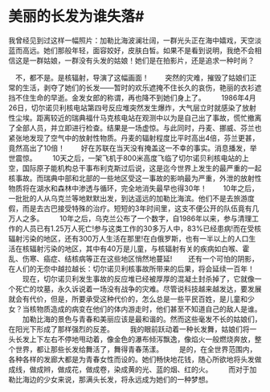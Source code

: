 # 美丽的长发为谁失落#
我曾经见到过这样一幅照片：加勒比海波澜壮阔，一群光头正在海中嬉戏，天空淡蓝而高远。她们那般年轻，面容姣好，皮肤白皙。如果不是看到说明，我绝不会相信这是一群姑娘，一群没有头发的姑娘！她们是在拍影片，还是追求一种时尚？
 

　不，都不是。是核辐射，导演了这幅画面！  　　突然的灾难，摧毁了姑娘们正常的生活，剥夺了她们的长发——暂时的欢乐遮掩不住长久的哀伤，艳丽的衣衫遮挡不住生命的早逝。金发女郎的称谓，再也降不到她们身上了。  　　1986年4月26日，切尔诺贝利核电站第四号反应堆突然发生爆炸，大气层立时就感染了放射性尘埃。距离较近的瑞典福什马克核电站在观测中以为是自己出了事故，慌忙撤离了全部人员，并立即进行检查。结果是一场虚惊。与此同时，丹麦、挪威、芬兰也紧张地发现了空气中的放射性物质。丹麦的辐射程度比平时高出4倍，芬兰更甚，竟然高出了10倍！  　　好在苏联在当天没有掩盖这一不幸的事实。消息播发，举世震惊。  　　10天之后，一架飞机于800米高度飞临了切尔诺贝利核电站的上空，国际原子能机构总干事布利克斯过后说，这是迄今世界上发生的最严重的一起核事故。而瑞典中部和北部的一些地区受这一事故的影响最为严重，外泄的放射性物质将在湖水和森林中渗透与循环，完全地消失最早也得30年！  　　10年之后，一批批的人从乌克兰等地默默出发，到达遥远的加勒比海滨。他们不是去旅游度假，而是去古巴接受特殊的治疗。短短的3年时间里，这支不便公开的队伍竟有几万人之多。  　　10年之后，乌克兰公布了一个数字，自1986年以来，参与清理工作的人员已有1.25万人死亡!参与这类工作的30多万人中，83%已经患病!而在受核辐射污染的地区，还有300万人生活在那里!在白俄罗斯，也有一半以上的人口生活在核辐射污染的地区，其中有40万是儿童，与核辐射有关的疾病如白喉、霍乱、伤寒、癌症、结核病等正在这些地区悄然地蔓延!  　　还有一个可怕的阴影，在人们的无奈中越拉越长：切尔诺贝利核事故所带来的后果，将会延续一百年！  　　现在，切尔诺贝利发生事故的反应堆已经被厚厚的混凝土封杀掉了，它就像一个死亡的坟墓，永久诉说着一场没有战争的灾难。尽管说科技越来越发达，要发展就会有代价，但是，所要承受这种代价的，怎么总是一些平民百姓，是儿童和少女？当核物质造成的病变在他们的体内游走时，他们甚至不知道自己的敌人是谁。  　　加勒比海的景色与青春和美丽应该是最和谐的。然而这些毫发不长的姑娘们，在阳光下形成了那样强烈的反差。  　　我的眼前跃动着一种长发舞，姑娘们将一头长发上下左右不停地甩动着，像金色的瀑布倾泻飘逸，像焰火一般燃烧奔放，整个世界，都让那些长发给舞活了，舞得青春荡漾。  　　是的，在全世界范围内，各种各样的发廊大都是为青春女性而设的。她们畅快地花钱，随心所欲地将头发做成线，做成辫，做成花，做成卷，染成黄的光、蓝的烟、红的火。  　　而对于加勒比海边的少女来说，那满头长发，将永远成为她们的一种梦想。
  